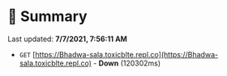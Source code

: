 # 📖 Summary
Last updated: **7/7/2021, 7:56:11 AM**

- `GET` [https://Bhadwa-sala.toxicblte.repl.co](https://Bhadwa-sala.toxicblte.repl.co) - **Down** (120302ms)
